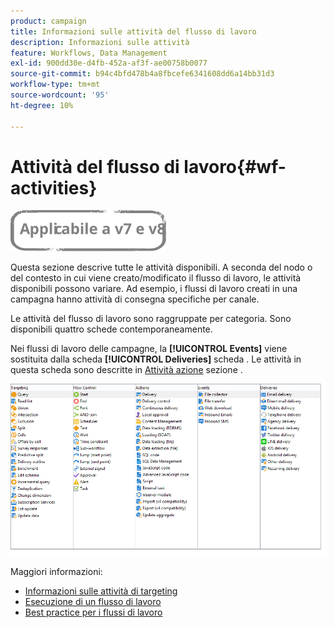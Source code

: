 ```yaml
---
product: campaign
title: Informazioni sulle attività del flusso di lavoro
description: Informazioni sulle attività
feature: Workflows, Data Management
exl-id: 900dd30e-d4fb-452a-af3f-ae00758b0077
source-git-commit: b94c4bfd478b4a8fbcefe6341608dd6a14bb31d3
workflow-type: tm+mt
source-wordcount: '95'
ht-degree: 10%

---
```


# Attività del flusso di lavoro{#wf-activities}

![](../../assets/common.svg)

Questa sezione descrive tutte le attività disponibili. A seconda del nodo o del contesto in cui viene creato/modificato il flusso di lavoro, le attività disponibili possono variare. Ad esempio, i flussi di lavoro creati in una campagna hanno attività di consegna specifiche per canale.

Le attività del flusso di lavoro sono raggruppate per categoria. Sono disponibili quattro schede contemporaneamente.

Nei flussi di lavoro delle campagne, la **[!UICONTROL Events]** viene sostituita dalla scheda **[!UICONTROL Deliveries]** scheda . Le attività in questa scheda sono descritte in [Attività azione](about-action-activities.md) sezione .

![](assets/wf-activity-tabs.png)

Maggiori informazioni:

* [Informazioni sulle attività di targeting](about-targeting-activities.md)
* [Esecuzione di un flusso di lavoro](starting-a-workflow.md)
* [Best practice per i flussi di lavoro](workflow-best-practices.md)
